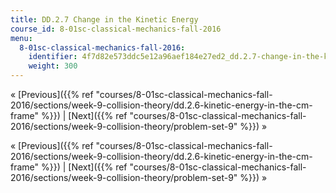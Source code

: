 ```yaml
---
title: DD.2.7 Change in the Kinetic Energy
course_id: 8-01sc-classical-mechanics-fall-2016
menu:
  8-01sc-classical-mechanics-fall-2016:
    identifier: 4f7d82e573ddc5e12a96aef184e27ed2_dd.2.7-change-in-the-kinetic-energy
    weight: 300
---
```

« [Previous]({{% ref "courses/8-01sc-classical-mechanics-fall-2016/sections/week-9-collision-theory/dd.2.6-kinetic-energy-in-the-cm-frame" %}}) | [Next]({{% ref "courses/8-01sc-classical-mechanics-fall-2016/sections/week-9-collision-theory/problem-set-9" %}}) »

« [Previous]({{% ref "courses/8-01sc-classical-mechanics-fall-2016/sections/week-9-collision-theory/dd.2.6-kinetic-energy-in-the-cm-frame" %}}) | [Next]({{% ref "courses/8-01sc-classical-mechanics-fall-2016/sections/week-9-collision-theory/problem-set-9" %}}) »